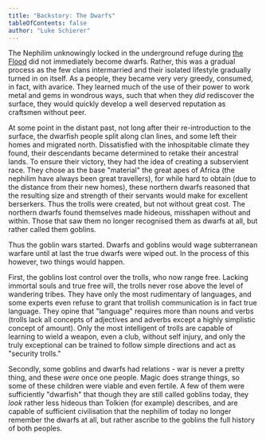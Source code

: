 ```yaml
---
title: "Backstory: The Dwarfs"
tableOfContents: false
author: "Luke Schierer"
---
```


The Nephilim unknowingly locked in the underground refuge during [the
Flood] did not immediately become dwarfs.  Rather, this was a gradual process
as the few clans intermarried and their isolated lifestyle gradually turned in 
on itself.  As a people, they became very very greedy, consumed, in fact, with 
avarice.  They learned much of the use of their power to work metal and gems 
in wondrous ways, such that when they *did* rediscover the surface, they would 
quickly develop a well deserved reputation as craftsmen without peer.  

At some point in the distant past, not long after their re-introduction to the
surface, the dwarfish people split along clan lines, and some left their homes
and migrated north.  Dissatisfied with the inhospitable climate they found,
their descendants became determined to retake their ancestral lands.  To ensure
their victory, they had the idea of creating a subservient race.  They chose as
the base "material" the great apes of Africa (the nephilim have always been great 
travellers), for while hard to obtain (due to the distance from their new homes), 
these northern dwarfs reasoned that the resulting size and strength of their 
servants would make for excellent berserkers.  Thus the trolls were created, but 
not without great cost.  The northern dwarfs found themselves made hideous, 
misshapen without and within.  Those that saw them no longer recognised them as 
dwarfs at all, but rather called them goblins.

Thus the goblin wars started.  Dwarfs and goblins would wage subterranean warfare
until at last the true dwarfs were wiped out.  In the process of this however,
two things would happen.  

First, the goblins lost control over the trolls, who now range free.  Lacking
immortal souls and true free will, the trolls never rose above the level of
wandering tribes.  They have only the most rudimentary of languages, and some
experts even refuse to grant that trollish communication is in fact true language.
They opine that "language" requires more than nouns and verbs (trolls lack all
concepts of adjectives and adverbs except a highly simplistic concept of
amount).  Only the most intelligent of trolls are capable of learning to wield a
weapon, even a club, without self injury, and only the truly exceptional can be
trained to follow simple directions and act as "security trolls."  

Secondly, some goblins and dwarfs had relations - war is never a pretty thing,
and these *were* once one people.  Magic does strange things, so some of these
children were viable and even fertile.  A few of them were sufficiently
"dwarfish" that though they are still called goblins today, they *look* rather
less hideous than Tolkien (for example) describes, and are capable of sufficient
civilisation that the nephilim of today no longer remember the dwarfs at all,
but rather ascribe to the goblins the full history of both peoples. 

[the Flood]: <../the_flood>